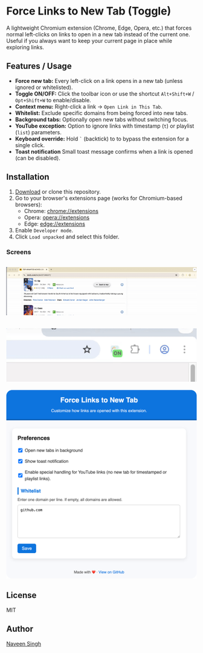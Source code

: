 # Force Links to New Tab (Toggle)
A lightweight Chromium extension (Chrome, Edge, Opera, etc.) that forces normal left-clicks on links to open in a new tab instead of the current one.
Useful if you always want to keep your current page in place while exploring links.

## Features / Usage

- **Force new tab:** Every left-click on a link opens in a new tab (unless ignored or whitelisted).
- **Toggle ON/OFF:** Click the toolbar icon or use the shortcut `Alt+Shift+W` / `Opt+Shift+W` to enable/disable.
- **Context menu:** Right-click a link → `Open Link in This Tab`.
- **Whitelist:** Exclude specific domains from being forced into new tabs.
- **Background tabs:** Optionally open new tabs without switching focus.
- **YouTube exception:** Option to ignore links with timestamp (`t`) or playlist (`list`) parameters.
- **Keyboard override:** Hold `` ` `` (backtick) to to bypass the extension for a single click.
- **Toast notification** Small toast message confirms when a link is opened (can be disabled).

## Installation

1. [Download](https://github.com/snghnaveen/force-new-tab/archive/refs/heads/main.zip) or clone this repository.
2. Go to your browser's extensions page (works for Chromium-based browsers):
    - Chrome: [chrome://extensions](chrome://extensions)
    - Opera: [opera://extensions](opera://extensions)
    - Edge: [edge://extensions](edge://extensions)
3. Enable `Developer mode`.
4. Click `Load unpacked` and select this folder.

### Screens
![alt text](screens/demo.gif)
---
![alt text](screens/toogle.gif)
---
![alt text](screens/option.png)

## License

MIT

## Author

[Naveen Singh](https://github.com/snghnaveen)